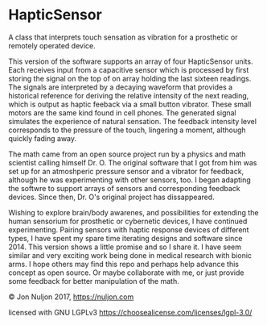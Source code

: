 
# HapticSensor
A class that interprets touch sensation as vibration for a prosthetic or remotely operated device.

This version of the software supports an array of four HapticSensor units. Each receives input from a capacitive sensor which is processed by first storing the signal on the top of on array holding the last sixteen readings. The signals are interpreted by a decaying waveform that provides a historical reference for deriving the relative intensity of the next reading, which is output as haptic feeback via a small button vibrator. These small motors are the same kind found in cell phones. The generated signal simulates the experience of natural sensation. The feedback intensity level corresponds to the pressure of the touch, lingering a moment, although quickly fading away.

The math came from an open source project run by a physics and math scientist calling himself Dr. O. The original software that I got from him was set up for an atmoshperic pressure sensor and a vibrator for feedback, although he was experimenting with other sensors, too. I began adapting the softwre to support arrays of sensors and corresponding feedback devices. Since then, Dr. O's original project has dissappeared.

Wishing to explore brain/body awarenes, and possibilities for extending the human sensorium for prosthetic or cybernetic devices, I have continued experimenting. Pairing sensors with haptic response devices of different types, I have spent my spare time iterating designs and software since 2014. This version shows a little promise and so I share it. I have seem similar and very exciting work being done in medical research with bionic arms. I hope others may find this repo and perhaps help advance this concept as open source. Or maybe collaborate with me, or just provide some feedback for better manipulation of the math.

© Jon Nuljon 2017,  https://nuljon.com

licensed with GNU LGPLv3 https://choosealicense.com/licenses/lgpl-3.0/
